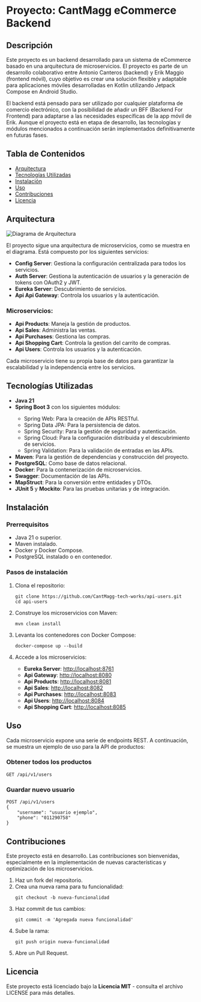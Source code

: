 <h1>Proyecto: CantMagg eCommerce Backend</h1>

<h2>Descripción</h2>
<p>Este proyecto es un backend desarrollado para un sistema de eCommerce basado en una arquitectura de microservicios. El proyecto es parte de un desarrollo colaborativo entre Antonio Canteros (backend) y Erik Maggio (frontend móvil), cuyo objetivo es crear una solución flexible y adaptable para aplicaciones móviles desarrolladas en Kotlin utilizando Jetpack Compose en Android Studio.</p>
<p>El backend está pensado para ser utilizado por cualquier plataforma de comercio electrónico, con la posibilidad de añadir un BFF (Backend For Frontend) para adaptarse a las necesidades específicas de la app móvil de Erik. Aunque el proyecto está en etapa de desarrollo, las tecnologías y módulos mencionados a continuación serán implementados definitivamente en futuras fases.</p>

<h2>Tabla de Contenidos</h2>
<ul>
    <li><a href="#arquitectura">Arquitectura</a></li>
    <li><a href="#tecnologias">Tecnologías Utilizadas</a></li>
    <li><a href="#instalacion">Instalación</a></li>
    <li><a href="#uso">Uso</a></li>
    <li><a href="#contribuciones">Contribuciones</a></li>
    <li><a href="#licencia">Licencia</a></li>
</ul>

<h2 id="arquitectura">Arquitectura</h2>

![Diagrama de Arquitectura](https://drive.google.com/uc?export=view&id=16XLyJa7wimJHDwvgykbGSdtCL4UFnjl7)

<p>El proyecto sigue una arquitectura de microservicios, como se muestra en el diagrama. Está compuesto por los siguientes servicios:</p>

<ul>
    <li><strong>Config Server</strong>: Gestiona la configuración centralizada para todos los servicios.</li>
    <li><strong>Auth Server</strong>: Gestiona la autenticación de usuarios y la generación de tokens con OAuth2 y JWT.</li>
    <li><strong>Eureka Server</strong>: Descubrimiento de servicios.</li>
    <li><strong>Api Api Gateway</strong>: Controla los usuarios y la autenticación.</li>
</ul>

<h3>Microservicios:</h3>
<ul>
    <li><strong>Api Products</strong>: Maneja la gestión de productos.</li>
    <li><strong>Api Sales</strong>: Administra las ventas.</li>
    <li><strong>Api Purchases</strong>: Gestiona las compras.</li>
    <li><strong>Api Shopping Cart</strong>: Controla la gestion del carrito de compras.</li>
    <li><strong>Api Users</strong>: Controla los usuarios y la autenticación.</li>
</ul>
<p>Cada microservicio tiene su propia base de datos para garantizar la escalabilidad y la independencia entre los servicios.</p>

<h2 id="tecnologias">Tecnologías Utilizadas</h2>
<ul>
    <li><strong>Java 21</strong></li>
    <li><strong>Spring Boot 3</strong> con los siguientes módulos:</li>
    <ul>
        <li>Spring Web: Para la creación de APIs RESTful.</li>
        <li>Spring Data JPA: Para la persistencia de datos.</li>
        <li>Spring Security: Para la gestión de seguridad y autenticación.</li>
        <li>Spring Cloud: Para la configuración distribuida y el descubrimiento de servicios.</li>
        <li>Spring Validation: Para la validación de entradas en las APIs.</li>
    </ul>
    <li><strong>Maven</strong>: Para la gestión de dependencias y construcción del proyecto.</li>
    <li><strong>PostgreSQL</strong>: Como base de datos relacional.</li>
    <li><strong>Docker</strong>: Para la contenerización de microservicios.</li>
    <li><strong>Swagger</strong>: Documentación de las APIs.</li>
    <li><strong>MapStruct</strong>: Para la conversión entre entidades y DTOs.</li>
    <li><strong>JUnit 5</strong> y <strong>Mockito</strong>: Para las pruebas unitarias y de integración.</li>
</ul>

<h2 id="instalacion">Instalación</h2>

<h3>Prerrequisitos</h3>
<ul>
    <li>Java 21 o superior.</li>
    <li>Maven instalado.</li>
    <li>Docker y Docker Compose.</li>
    <li>PostgreSQL instalado o en contenedor.</li>
</ul>

<h3>Pasos de instalación</h3>
<ol>
    <li>Clona el repositorio:
        <pre><code>git clone https://github.com/CantMagg-tech-works/api-users.git
cd api-users</code></pre>
    </li>
    <li>Construye los microservicios con Maven:
        <pre><code>mvn clean install</code></pre>
    </li>
    <li>Levanta los contenedores con Docker Compose:
        <pre><code>docker-compose up --build</code></pre>
    </li>
    <li>Accede a los microservicios:</li>
    <ul>
        <li><strong>Eureka Server</strong>: <a href="http://localhost:8761">http://localhost:8761</a></li>
        <li><strong>Api Gateway</strong>: <a href="http://localhost:8080">http://localhost:8080</a></li>
        <li><strong>Api Products</strong>: <a href="http://localhost:8081">http://localhost:8081</a></li>
        <li><strong>Api Sales</strong>: <a href="http://localhost:8082">http://localhost:8082</a></li>
        <li><strong>Api Purchases</strong>: <a href="http://localhost:8083">http://localhost:8083</a></li>
        <li><strong>Api Users</strong>: <a href="http://localhost:8084">http://localhost:8084</a></li>
        <li><strong>Api Shopping Cart</strong>: <a href="http://localhost:8085">http://localhost:8085</a></li>
    </ul>
</ol>

<h2 id="uso">Uso</h2>
<p>Cada microservicio expone una serie de endpoints REST. A continuación, se muestra un ejemplo de uso para la API de productos:</p>

<h3>Obtener todos los productos</h3>
<pre><code>GET /api/v1/users</code></pre>

<h3>Guardar nuevo usuario</h3>
<pre><code>POST /api/v1/users
{
    "username": "usuario ejemplo",
    "phone": "011290758"
}
</code></pre>

<h2 id="contribuciones">Contribuciones</h2>
<p>Este proyecto está en desarrollo. Las contribuciones son bienvenidas, especialmente en la implementación de nuevas características y optimización de los microservicios.</p>
<ol>
    <li>Haz un fork del repositorio.</li>
    <li>Crea una nueva rama para tu funcionalidad:
        <pre><code>git checkout -b nueva-funcionalidad</code></pre>
    </li>
    <li>Haz commit de tus cambios:
        <pre><code>git commit -m 'Agregada nueva funcionalidad'</code></pre>
    </li>
    <li>Sube la rama:
        <pre><code>git push origin nueva-funcionalidad</code></pre>
    </li>
    <li>Abre un Pull Request.</li>
</ol>

<h2 id="licencia">Licencia</h2>
<p>Este proyecto está licenciado bajo la <strong>Licencia MIT</strong> - consulta el archivo LICENSE para más detalles.</p>


